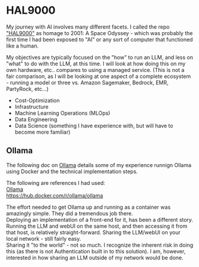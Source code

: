 # HAL9000

My journey with AI involves many different facets.  I called the repo ["HAL9000"](https://en.wikipedia.org/wiki/HAL_9000) as homage to 2001: A Space Odyssey - which was probably the first time I had been exposed to "AI" or any sort of computer that functioned like a human.  

My objectives are typically focused on the "how" to run an LLM, and less on "what" to do with the LLM, at this time.  I will look at how doing this on my own hardware, etc.. compares to using a managed service.  (This is not a fair comparison, as I will be looking at one aspect of a complete ecosystem  - running a model or three vs. Amazon Sagemaker, Bedrock, EMR, PartyRock, etc...)

* Cost-Optimization
* Infrastructure
* Machine Learning Operations (MLOps)
* Data Engineering 
* Data Science (something I have experience with, but will have to become more familiar)

## Ollama
The following doc on [Ollama](./Ollama.md) details some of my experience runnign Ollama using Docker and the technical implementation steps.  

The following are references I had used:  
[Ollama](https://ollama.ai/)  
https://hub.docker.com/r/ollama/ollama

The effort needed to get Ollama up and running as a container was amazingly simple.  They did a tremendous job there.  
Deploying an implementation of a front-end for it, has been a different story.  Running the LLM and webUI on the same host, and then accessing it from that host, is relatively straight-forward.  Sharing the LLM/webUI on your local network - still fairly easy.  
Sharing it "to the world" - not so much.  I recognize the inherent risk in doing this (as there is not Authentication built in to this solution).  I am, however, interested in how sharing an LLM outside of my network would be done.


